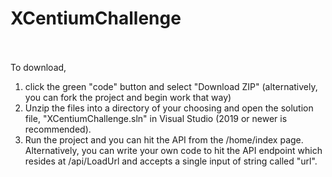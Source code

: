 # XCentiumChallenge
<br/><br/>
To download, 
<ol>
<li>click the green "code" button and select "Download ZIP" (alternatively, you can fork the project and begin work that way)</li>
<li>Unzip the files into a directory of your choosing and open the solution file, "XCentiumChallenge.sln" in Visual Studio (2019 or newer is recommended).</li>
<li>Run the project and you can hit the API from the /home/index page. Alternatively, you can write your own code to hit the API endpoint which resides at /api/LoadUrl and accepts a single input of string called "url".</li>
</ol>
